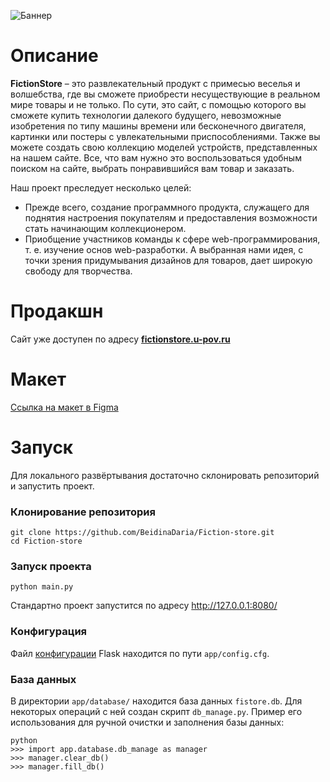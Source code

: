 ![Баннер](https://user-images.githubusercontent.com/82591599/203820634-18bf27c4-e7ab-4139-8e02-307dec8f67ea.svg)

# Описание

**FictionStore** – это развлекательный продукт с примесью веселья и волшебства, где вы сможете приобрести несуществующие в реальном мире товары и не только. 
По сути, это сайт, с помощью которого вы сможете купить технологии далекого будущего, невозможные изобретения по типу машины времени или бесконечного двигателя, картинки или постеры с увлекательными приспособлениями. Также вы можете создать свою коллекцию моделей устройств, представленных на нашем сайте. Все, что вам нужно это воспользоваться удобным поиском на сайте, выбрать понравившийся вам товар и заказать.

Наш проект преследует несколько целей: 
- Прежде всего, создание программного продукта, служащего для поднятия настроения покупателям и предоставления возможности стать начинающим коллекционером.
- Приобщение участников команды к сфере web-программирования, т. е. изучение основ web-разработки. 
А выбранная нами идея, с точки зрения придумывания дизайнов для товаров, дает широкую свободу для творчества.

# Продакшн
Сайт уже доступен по адресу **[fictionstore.u-pov.ru](http://fictionstore.u-pov.ru/)**

# Макет
[Ссылка на макет в Figma](https://www.figma.com/file/2bCb1b597vPO4qzRbfd5GS/FictionStore-%D0%9C%D0%B0%D0%BA%D0%B5%D1%82?node-id=0%3A1&t=dOddYqfMkBlvf4LL-1)

# Запуск
Для локального развёртывания достаточно склонировать репозиторий и запустить проект.
### Клонирование репозитория
```
git clone https://github.com/BeidinaDaria/Fiction-store.git
cd Fiction-store
```
### Запуск проекта
```
python main.py
```
Стандартно проект запустится по адресу http://127.0.0.1:8080/

### Конфигурация
Файл [конфигурации](https://flask.palletsprojects.com/en/2.2.x/config/) Flask находится по пути `app/config.cfg`.

### База данных
В директории `app/database/` находится база данных `fistore.db`. Для некоторых операций с ней создан скрипт `db_manage.py`. Пример его использования для ручной очистки и заполнения базы данных:
```
python
>>> import app.database.db_manage as manager
>>> manager.clear_db()
>>> manager.fill_db()
```